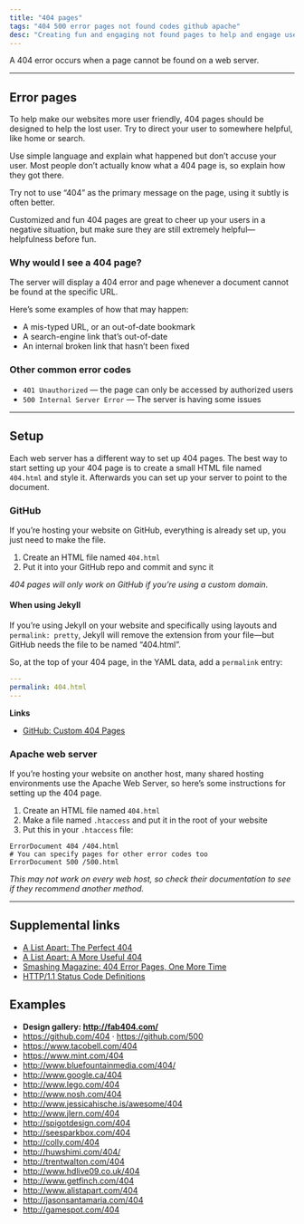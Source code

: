 ```yaml
---
title: "404 pages"
tags: "404 500 error pages not found codes github apache"
desc: "Creating fun and engaging not found pages to help and engage users."
---
```


A 404 error occurs when a page cannot be found on a web server.

---

## Error pages

To help make our websites more user friendly, 404 pages should be designed to help the lost user. Try to direct your user to somewhere helpful, like home or search.

Use simple language and explain what happened but don’t accuse your user. Most people don’t actually know what a 404 page is, so explain how they got there.

Try not to use “404” as the primary message on the page, using it subtly is often better.

Customized and fun 404 pages are great to cheer up your users in a negative situation, but make sure they are still extremely helpful—helpfulness before fun.

### Why would I see a 404 page?

The server will display a 404 error and page whenever a document cannot be found at the specific URL.

Here’s some examples of how that may happen:

- A mis-typed URL, or an out-of-date bookmark
- A search-engine link that’s out-of-date
- An internal broken link that hasn’t been fixed

### Other common error codes

- `401 Unauthorized` — the page can only be accessed by authorized users
- `500 Internal Server Error` — The server is having some issues

---

## Setup

Each web server has a different way to set up 404 pages. The best way to start setting up your 404 page is to create a small HTML file named `404.html` and style it. Afterwards you can set up your server to point to the document.

### GitHub

If you’re hosting your website on GitHub, everything is already set up, you just need to make the file.

1. Create an HTML file named `404.html`
2. Put it into your GitHub repo and commit and sync it

*404 pages will only work on GitHub if you’re using a custom domain.*

#### When using Jekyll

If you’re using Jekyll on your website and specifically using layouts and `permalink: pretty`, Jekyll will remove the extension from your file—but GitHub needs the file to be named “404.html”.

So, at the top of your 404 page, in the YAML data, add a `permalink` entry:

```yml
---
permalink: 404.html
---
```

**Links**

- [GitHub: Custom 404 Pages](https://help.github.com/articles/custom-404-pages)

### Apache web server

If you’re hosting your website on another host, many shared hosting environments use the Apache Web Server, so here’s some instructions for setting up the 404 page.

1. Create an HTML file named `404.html`
2. Make a file named `.htaccess` and put it in the root of your website
3. Put this in your `.htaccess` file:

```
ErrorDocument 404 /404.html
# You can specify pages for other error codes too
ErrorDocument 500 /500.html
```

*This may not work on every web host, so check their documentation to see if they recommend another method.*

---

## Supplemental links

- [A List Apart: The Perfect 404](http://www.alistapart.com/articles/perfect404/)
- [A List Apart: A More Useful 404](http://www.alistapart.com/articles/amoreuseful404/)
- [Smashing Magazine: 404 Error Pages, One More Time](http://www.smashingmagazine.com/2009/01/29/404-error-pages-one-more-time/)
- [HTTP/1.1 Status Code Definitions](http://www.w3.org/Protocols/rfc2616/rfc2616-sec10.html)

## Examples

- **Design gallery: <http://fab404.com/>**
- <https://github.com/404> · <https://github.com/500>
- <https://www.tacobell.com/404>
- <https://www.mint.com/404>
- <http://www.bluefountainmedia.com/404/>
- <http://www.google.ca/404>
- <http://www.lego.com/404>
- <http://www.nosh.com/404>
- <http://www.jessicahische.is/awesome/404>
- <http://www.jlern.com/404>
- <http://spigotdesign.com/404>
- <http://seesparkbox.com/404>
- <http://colly.com/404>
- <http://huwshimi.com/404/>
- <http://trentwalton.com/404>
- <http://www.hdlive09.co.uk/404>
- <http://www.getfinch.com/404>
- <http://www.alistapart.com/404>
- <http://jasonsantamaria.com/404>
- <http://gamespot.com/404>
